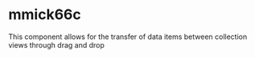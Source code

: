 # mmick66c
This component allows for the transfer of data items between collection views through drag and drop
